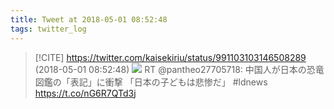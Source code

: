 ```yaml
---
title: Tweet at 2018-05-01 08:52:48
tags: twitter_log
---
```


> [!CITE] https://twitter.com/kaisekiriu/status/991103103146508289 (2018-05-01 08:52:48)
> ![](https://twitter.com/kaisekiriu/status/991103103146508289)
> RT @pantheo27705718: 中国人が日本の恐竜図鑑の「表記」に衝撃 「日本の子どもは悲惨だ」 #ldnews https://t.co/nG6R7QTd3j
